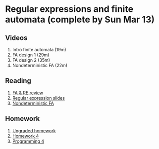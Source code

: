# Regular expressions and finite automata (complete by Sun Mar 13)

## Videos

1. Intro finite automata (19m)
2. FA design 1 (29m)
3. FA design 2 (35m)
4. Nondeterministic FA (22m)

## Reading

1. [FA & RE review](reading04-1-re_fa_review.md)
2. [Regular expression slides](reading04-2-regular_expression_slides.pdf)
3. [Nondeterministic FA](reading04-3-nondeterministic-finite-automata.md)

## Homework

1. [Ungraded homework](homework04-01-1-formative-ungraded.md)
2. [Homework 4](homework04-02-quiz.md)
3. [Programming 4](homework04-03-1-programming04-tail-recursion.md)
